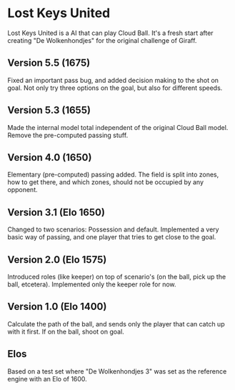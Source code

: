 Lost Keys United
================
Lost Keys United is a AI that can play Cloud Ball. It's a fresh start after
creating "De Wolkenhondjes" for the original challenge of Giraff.

Version 5.5 (1675)
------------------
Fixed an important pass bug, and added decision making to the shot on goal. Not only try
three options on the goal, but also for different speeds.

Version 5.3 (1655)
------------------
Made the internal model total independent of the original Cloud Ball model. Remove
the pre-computed passing stuff.

Version 4.0 (1650)
-----------------------
Elementary (pre-computed) passing added. The field is split into zones, how to
get there, and which zones, should not be occupied by any opponent.

Version 3.1 (Elo 1650)
----------------------
Changed to two scenarios: Possession and default. Implemented a very basic
way of passing, and one player that tries to get close to the goal.

Version 2.0 (Elo 1575)
----------------------
Introduced roles (like keeper) on top of scenario's (on the ball, pick up the
ball, etcetera). Implemented only the keeper role for now.

Version 1.0 (Elo 1400)
----------------------
Calculate the path of the ball, and sends only the player that can catch up
with it first. If on the ball, shoot on goal.

Elos
----
Based on a test set where "De Wolkenhondjes 3" was set as the reference engine with an
Elo of 1600.
